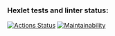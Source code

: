 ### Hexlet tests and linter status:
[![Actions Status](https://github.com/Artoym1234/frontend-project-11/workflows/hexlet-check/badge.svg)](https://github.com/Artoym1234/frontend-project-11/actions)
[![Maintainability](https://api.codeclimate.com/v1/badges/ba42ff402e2318181fa9/maintainability)](https://codeclimate.com/github/Artoym1234/frontend-project-11/maintainability)